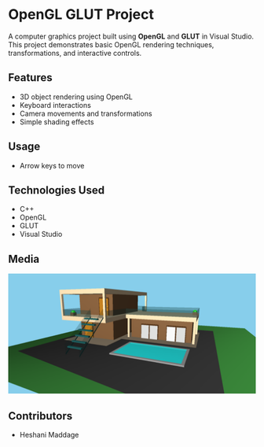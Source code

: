 # OpenGL GLUT Project

A computer graphics project built using **OpenGL** and **GLUT** in Visual Studio. This project demonstrates basic OpenGL rendering techniques, transformations, and interactive controls.

## Features
- 3D object rendering using OpenGL
- Keyboard interactions
- Camera movements and transformations
- Simple shading effects

## Usage
- Arrow keys to move

## Technologies Used
- C++
- OpenGL
- GLUT
- Visual Studio

## Media
 ![Alt Text](house.png)

## Contributors
- Heshani Maddage


